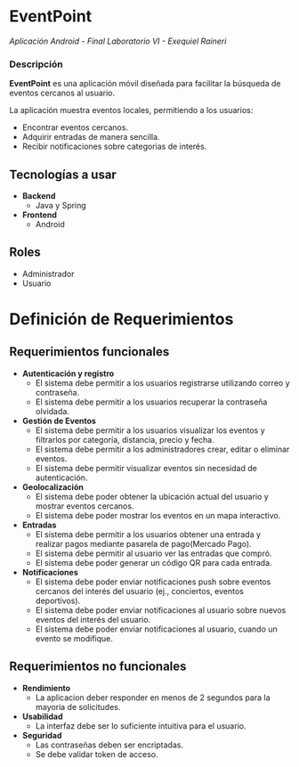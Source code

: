 # EventPoint

*Aplicación Android - Final Laboratorio VI - Exequiel Raineri*

### Descripción
**EventPoint** es una aplicación móvil diseñada para facilitar la búsqueda de eventos cercanos al usuario.

La aplicación muestra eventos locales, permitiendo a los usuarios:
- Encontrar eventos cercanos.
- Adquirir entradas de manera sencilla.
- Recibir notificaciones sobre categorias de interés.

## Tecnologías a usar
- **Backend**
  - Java y Spring
- **Frontend**
  - Android  


## Roles
 - Administrador
 - Usuario


# Definición de Requerimientos
## Requerimientos funcionales
- **Autenticación y registro**
  - El sistema debe permitir a los usuarios registrarse utilizando correo y contraseña.
  - El sistema debe permitir a los usuarios recuperar la contraseña olvidada.
- **Gestión de Eventos**
  - El sistema debe permitir a los usuarios visualizar los eventos y filtrarlos por categoría, distancia, precio y fecha.
  - El sistema debe permitir a los administradores crear, editar o eliminar eventos.
  - El sistema debe permitir visualizar eventos sin necesidad de autenticación.
- **Geolocalización**
  - El sistema debe poder obtener la ubicación actual del usuario y mostrar eventos cercanos.
  - El sistema debe poder mostrar los eventos en un mapa interactivo.
- **Entradas**
  - El sistema debe permitir a los usuarios obtener una entrada y realizar pagos mediante pasarela de pago(Mercado Pago).
  - El sistema debe permitir al usuario ver las entradas que compró.
  - El sistema debe poder generar un código QR para cada entrada.
- **Notificaciones**
  - El sistema debe poder enviar notificaciones push sobre eventos cercanos del interés del usuario (ej., conciertos, eventos deportivos).
  - El sistema debe poder enviar notificaciones al usuario sobre nuevos eventos del interés del usuario.
  - El sistema debe poder enviar notificaciones al usuario, cuando un evento se modifique.

 ## Requerimientos no funcionales
 - **Rendimiento**
   - La aplicacion deber responder en menos de 2 segundos para la mayoria de solicitudes.
 - **Usabilidad**
   - La interfaz debe ser lo suficiente intuitiva para el usuario.
 - **Seguridad**
   - Las contraseñas deben ser encriptadas.
   - Se debe validar token de acceso.
